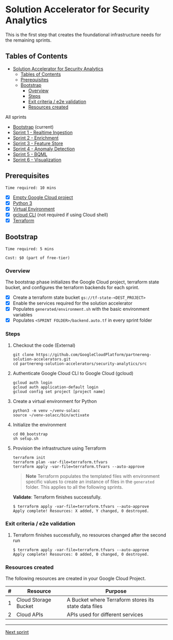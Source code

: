 
# Solution Accelerator for Security Analytics

This is the first step that creates the foundational infrastructure needs for the remaining sprints.

## Tables of Contents

- [Solution Accelerator for Security Analytics](#solution-accelerator-for-security-analytics)
  - [Tables of Contents](#tables-of-contents)
  - [Prerequisites](#prerequisites)
  - [Bootstrap](#bootstrap)
    - [Overview](#overview)
    - [Steps](#steps)
    - [Exit criteria / e2e validation](#exit-criteria--e2e-validation)
    - [Resources created](#resources-created)

All sprints

- [Bootstrap](../00_bootstrap/README.md) (current)
- [Sprint 1 - Realtime Ingestion](../01_realtime_ingestion/README.md)
- [Sprint 2 - Enrichment](../02_enrichment_dataflow/README.md)
- [Sprint 3 - Feature Store](../03_feature_store/README.md)
- [Sprint 4 - Anomaly Detection](../04_anomaly_detection/README.md)
- [Sprint 5 - BQML](../05_bqml/README.md)
- [Sprint 6 - Visualization](../06_visualization/README.md)

## Prerequisites

```Time required: 10 mins```

- [x] [Empty Google Cloud project](https://cloud.google.com/resource-manager/docs/creating-managing-projects)
- [x] [Python 3](https://cloud.google.com/python/docs/setup)
- [x] [Virtual Environment](https://cloud.google.com/python/docs/setup#installing_and_using_virtualenv)
- [x] [gcloud CLI](https://cloud.google.com/sdk/docs/install-sdk) (not required if using Cloud shell)
- [x] [Terraform](https://developer.hashicorp.com/terraform/tutorials/gcp-get-started/install-cli)

## Bootstrap

```Time required: 5 mins```

```Cost: $0 (part of free-tier)```

### Overview

The bootstrap phase initializes the Google Cloud project, terraform state bucket, and configures the terraform backends for each sprint.

- [x] Create a terraform state bucket `gs://tf-state-<DEST_PROJECT>`
- [x] Enable the services required for the solution accelerator
- [x] Populates `generated/environment.sh` with the basic environment variables
- [x] Populates `<SPRINT FOLDER>/backend.auto.tf` in every sprint folder

### Steps

1. Checkout the code (External)

    ```console
    git clone https://github.com/GoogleCloudPlatform/partnereng-solution-accelerators.git
    cd partnereng-solution-accelerators/security-analytics/src
    ```

2. Authenticate Google Cloud CLI to Google Cloud (gcloud)

    ```console
    gcloud auth login
    gcloud auth application-default login
    gcloud config set project [project name]
    ```

3. Create a virtual environment for Python

    ```console
    python3 -m venv ~/venv-solacc
    source ~/venv-solacc/bin/activate
    ```

4. Initialize the environment

    ```console
    cd 00_bootstrap
    sh setup.sh
    ```

5. Provision the infrastructure using Terraform

    ```console
    terraform init 
    terraform plan -var-file=terraform.tfvars
    terraform apply -var-file=terraform.tfvars --auto-approve
    ```

    > **Note**
    > Terraform populates the templated files with environment specific values to create an instance of files in the `generated` folder. This applies to all the following sprints.

    **Validate**: Terraform finishes successfully.

    ```console
    $ terraform apply -var-file=terraform.tfvars --auto-approve
    Apply complete! Resources: X added, Y changed, 0 destroyed.
    ```

### Exit criteria / e2e validation

1. Terraform finishes successfully, no resources changed after the second run

    ```console
    $ terraform apply -var-file=terraform.tfvars --auto-approve
    Apply complete! Resources: 0 added, 0 changed, 0 destroyed.
    ```

### Resources created

The following resources are created in your Google Cloud Project.

| # | Resource | Purpose |
|---|---|---|
| 1 | Cloud Storage Bucket | A Bucket where Terraform stores its state data files |
| 2 | Cloud APIs | APIs used for different services |

---
[Next sprint](../01_realtime_ingestion/README.md)
